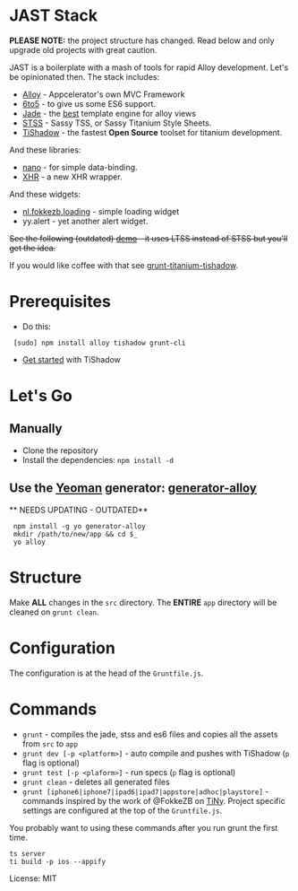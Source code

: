 # JAST Stack

**PLEASE NOTE:** the project structure has changed. Read below and only upgrade old projects with great caution.

JAST is a boilerplate with a  mash of tools for rapid Alloy development. Let's be opinionated then. The stack includes:

 * [Alloy](http://projects.appcelerator.com/alloy/docs/Alloy-bootstrap/index.html) -
   Appcelerator's own MVC Framework
 * [6to5](https://6to5.org/) - to give us some ES6 support.
 * [Jade](http://jade-lang.com/) - the [best](http://www.yydigital.com/blog/2013/7/10/A_Case_For_Jade_With_Alloy) template
   engine for alloy views
 * [STSS](https://github.com/RonaldTreur/STSS) - Sassy TSS, or Sassy Titanium Style Sheets.
 * [TiShadow](http://tishadow.yydigital.com/) - the fastest __Open Source__ toolset
   for titanium development.

And these libraries:
 * [nano](https://github.com/dbankier/nano) - for simple data-binding.
 * [XHR](https://github.com/raulriera/XHR) - a new XHR wrapper.

And these widgets:
 * [nl.fokkezb.loading](https://github.com/FokkeZB/nl.fokkezb.loading) - simple loading widget
 * yy.alert - yet another alert widget.



~~See the following (outdated) [demo](http://www.youtube.com/watch?v=c1u92zT-oA4) - it uses LTSS instead of STSS but you'll get the idea.~~

If you would like coffee with that see [grunt-titanium-tishadow](https://github.com/xissy/grunt-titanium-tishadow).

# Prerequisites

 * Do this:
```
 [sudo] npm install alloy tishadow grunt-cli
``` 
 * [Get started](http://tishadow.yydigital.com/getting%20started) with TiShadow

# Let's Go

## Manually

 * Clone the repository
 * Install the dependencies: `npm install -d` 

## Use the [Yeoman](http://yeoman.io) generator: [generator-alloy](https://github.com/dbankier/generator-alloy)

** NEEDS UPDATING - OUTDATED**
``` 
 npm install -g yo generator-alloy
 mkdir /path/to/new/app && cd $_
 yo alloy 
```

# Structure

Make **ALL** changes in the `src` directory.
The **ENTIRE** `app` directory will be cleaned on `grunt clean`.

# Configuration

The configuration is at the head of the `Gruntfile.js`.

# Commands

 * `grunt` - compiles the jade, stss and es6 files and copies all the assets from `src` to `app`
 * `grunt dev [-p <platform>]` - auto compile and pushes with TiShadow (`p` flag is optional)
 * `grunt test [-p <plaform>]` - run specs  (`p` flag is optional)
 * `grunt clean` - deletes all generated files
 * `grunt [iphone6|iphone7|ipad6|ipad7|appstore|adhoc|playstore]` - commands inspired by the work
    of @FokkeZB on [TiNy](https://github.com/FokkeZB/tn). Project specific settings are configured at
    the top of the `Gruntfile.js`.

You probably want to using these commands after you run grunt the first time.

~~~
ts server
ti build -p ios --appify
~~~


License: MIT
